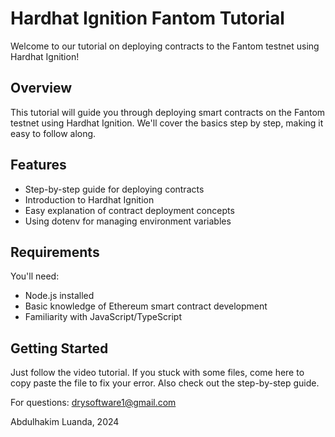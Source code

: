 # Hardhat Ignition Fantom Tutorial

Welcome to our tutorial on deploying contracts to the Fantom testnet using Hardhat Ignition!

## Overview

This tutorial will guide you through deploying smart contracts on the Fantom testnet using Hardhat Ignition. We'll cover the basics step by step, making it easy to follow along.

## Features

- Step-by-step guide for deploying contracts
- Introduction to Hardhat Ignition
- Easy explanation of contract deployment concepts
- Using dotenv for managing environment variables

## Requirements

You'll need:
- Node.js installed
- Basic knowledge of Ethereum smart contract development
- Familiarity with JavaScript/TypeScript

## Getting Started

Just follow the video tutorial. If you stuck with some files, come here to copy paste the file to fix your error. Also check out the step-by-step guide.


For questions: drysoftware1@gmail.com


Abdulhakim Luanda, 2024